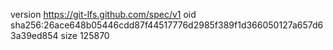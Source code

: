 version https://git-lfs.github.com/spec/v1
oid sha256:26ace648b05446cdd87f44517776d2985f389f1d366050127a657d63a39ed854
size 125870
